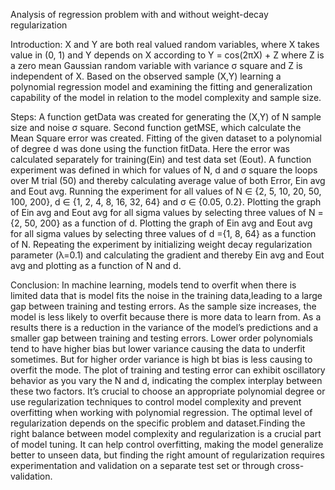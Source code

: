 ﻿Analysis of regression problem with and without weight-decay regularization

Introduction:
X and Y are both real valued random variables, where X takes value in (0, 1) and Y depends on X according to
Y = cos(2πX) + Z 
where Z is a zero mean Gaussian random variable with variance σ square and Z is independent of X. Based on the observed sample (X,Y) learning a polynomial regression model and examining the fitting and generalization capability of the model in relation to the model complexity and sample size.

Steps:
A function getData was created for generating the (X,Y) of N sample size and noise σ square.
Second function getMSE, which calculate the Mean Square error was created.
Fitting of the given dataset to a polynomial of degree d was done using the function fitData. Here the error was calculated separately for training(Ein) and test data set (Eout).
A function experiment was defined in which for values of N, d and σ square the loops over M trial (50) and thereby calculating average value of both Error, Ein avg and Eout avg.
Running the experiment for all values of N ∈ {2, 5, 10, 20, 50, 100, 200}, d ∈ {1, 2, 4, 8, 16, 32, 64} and σ ∈ {0.05, 0.2}.
Plotting the graph of Ein avg and Eout avg for all sigma values by selecting three values of N ={2, 50, 200} as a function of d.
Plotting the graph of Ein avg and Eout avg for all sigma values by selecting three values of d ={1, 8, 64} as a function of N.
Repeating the experiment by initializing weight decay regularization parameter (λ=0.1) and calculating the gradient and thereby Ein avg and Eout avg and plotting as a function of N and d.

Conclusion:
In machine learning, models tend to overfit when there is limited data that is model fits the noise in the training data,leading to a large gap between training and testing errors.
As the sample size increases, the model is less likely to overfit because there is more data to learn from. As a results there is a reduction in the variance of the model’s predictions and a smaller gap between training and testing errors.
Lower order polynomials tend to have higher bias but lower variance causing the data to underfit sometimes. But for higher order variance is high bt bias is less causing to overfit the mode.
The plot of training and testing error can exhibit oscillatory behavior as you vary the N and d, indicating the complex interplay between these two factors.
It’s crucial to choose an appropriate polynomial degree or use regularization techniques to control model complexity and prevent overfitting when working with polynomial regression.
The optimal level of regularization depends on the specific problem and dataset.Finding the right balance between model complexity and regularization is a crucial part of model tuning. It can help control overfitting, making the model generalize better to unseen data, but finding the right amount of regularization requires experimentation and validation on a separate test set or through cross-validation.
